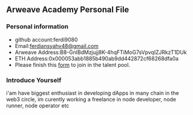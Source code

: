 ## Arweave Academy Personal File

### Personal information

- github account:ferdi9080
- Email:ferdiansyahv48@gmail.com
- Arweave Address:B8-GnIBdMzjujj8K-4hqFTiMoG7sVpvqIZJRkzT1DUk
- ETH Address:0x000053abb1885b490ab9dd442872cf68268dfa0a
- Please finish this [form](https://docs.google.com/forms/d/e/1FAIpQLSfWA5fIIcBgmRppm3jNz5vmf9Mai_QMVil-2pO4r7YKn_Zhtw/viewform?usp=sf_link) to join in the talent pool.

### Introduce Yourself
 i'am have biggest enthusiast in developing dApps in many chain in the web3 circle, im curently working a freelance in node developer, node runner, node operator etc
